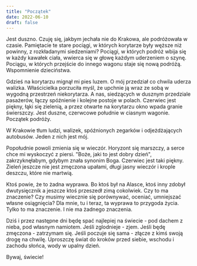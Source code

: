 ```yaml
---
title: "Początek"
date: 2022-06-10
draft: false
--- 
```



Jest duszno. Czuję się, jakbym jechała nie do Krakowa, ale podróżowała w czasie. Pamiętacie te stare pociągi, w których korytarze były węższe niż powinny, z rozkładanymi siedzeniami? Pociągi, w których podróż wbija się w każdy kawałek ciała, wwierca się w głowę każdym uderzeniem o szynę. Pociągu, w których przejście do innego wagonu staje się nową podróżą. Wspomnienie dzieciństwa.

Gdzieś na korytarzu mignął mi pies luzem. O mój przedział co chwila uderza walizka. Właścicielka porzuciła myśl, że upchnie ją wraz ze sobą w wygodną przestrzeń niekorytarza. A nas, siedzących w dusznym przedziale pasażerów, łączy spóźnienie i kolejne postoje w polach. Czerwiec jest piękny, łąki się zielenią, a przez otwarte na korytarzu okno wpada granie świerszczy. Jest duszne, czerwcowe południe w ciasnym wagonie. Początek podróży.

W Krakowie tłum ludzi, walizek, spóźnionych zegarków i odjeżdżających autobusów. Jeden z nich jest mój.

Popołudnie powoli zmienia się w wieczór. Horyzont się marszczy, a serce chce mi wyskoczyć z piersi. "Boże, jaki to jest dobry dzień", zakrzyknęłabym, gdybym znała synonim Boga. Czerwiec jest taki piękny. Zieleń jeszcze nie jest zmęczona upałami, długi jasny wieczór i krople deszczu, które nie martwią.

Ktoś powie, że to żadna wyprawa. Bo ktoś był na Alasce, ktoś inny zdobył dwutysięcznik a jeszcze ktoś przeszedł zimą cokolwiek. Czy to ma znaczenie? Czy musimy wiecznie się porównywać, oceniać, umniejszać własne osiągnięcia? Dla mnie, tu i teraz, ta wyprawa to przygoda życia. Tylko to ma znaczenie. I nie ma żadnego znaczenia.

Dziś i przez następne dni będę spać najlepiej na świecie - pod dachem z nieba, pod własnym namiotem. Jeśli zglodnieje - zjem. Jeśli będę zmęczona - zatrzymam się. Jeśli poczuje się sama - złącze z kimś swoją drogę na chwilę. Uproszczę świat do kroków przed siebie, wschodu i zachodu słońca, wody w upalny dzień.

Bywaj, świecie! 

